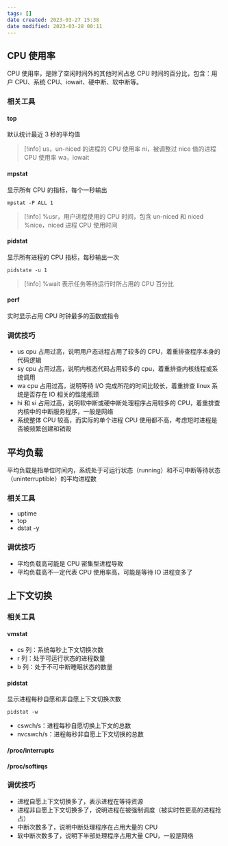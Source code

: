 ```yaml
---
tags: []
date created: 2023-03-27 15:38
date modified: 2023-03-28 00:11
---
```


## CPU 使用率

CPU 使用率，是除了空闲时间外的其他时间占总 CPU 时间的百分比，包含：用户 CPU、系统 CPU、iowait、硬中断、软中断等。

### 相关工具

#### top

默认统计最近 3 秒的平均值
>[!info]
>us，un-niced 的进程的 CPU 使用率
>ni，被调整过 nice 值的进程 CPU 使用率
>wa，iowait

#### mpstat

显示所有 CPU 的指标，每个一秒输出
```shell
mpstat -P ALL 1
```
>[!info]
>%usr，用户进程使用的 CPU 时间，包含 un-niced 和 niced
>%nice，niced 进程 CPU 使用时间

#### pidstat

显示所有进程的 CPU 指标，每秒输出一次
```shell
pidstate -u 1
```
>[!info]
>%wait 表示任务等待运行时所占用的 CPU 百分比

#### perf

实时显示占用 CPU 时钟最多的函数或指令

### 调优技巧

- us cpu 占用过高，说明用户态进程占用了较多的 CPU，着重排查程序本身的代码逻辑
- sy cpu 占用过高，说明内核态代码占用较多的 cpu，着重排查内核线程或系统调用
- wa cpu 占用过高，说明等待 I/O 完成所花的时间比较长，着重排查 linux 系统是否存在 IO 相关的性能瓶颈
- hi 和 si 占用过高，说明软中断或硬中断处理程序占用较多的 CPU，着重排查内核中的中断服务程序，一般是网络
- 系统整体 CPU 较高，而实际的单个进程 CPU 使用都不高，考虑短时进程是否被频繁创建和销毁

## 平均负载

平均负载是指单位时间内，系统处于可运行状态（running）和不可中断等待状态（uninterruptible）的平均进程数

### 相关工具

- uptime
- top
- dstat -y

### 调优技巧

- 平均负载高可能是 CPU 密集型进程导致
- 平均负载高不一定代表 CPU 使用率高，可能是等待 IO 进程变多了

## 上下文切换

### 相关工具

#### vmstat

- cs 列：系统每秒上下文切换次数
- r 列：处于可运行状态的进程数量
- b 列：处于不可中断睡眠状态的数量

#### pidstat

显示进程每秒自愿和非自愿上下文切换次数
```shell
pidstat -w
```
- cswch/s：进程每秒自愿切换上下文的总数
- nvcswch/s：进程每秒非自愿上下文切换的总数

#### /proc/interrupts

#### /proc/softirqs

### 调优技巧

- 进程自愿上下文切换多了，表示进程在等待资源
- 进程非自愿上下文切换多了，说明进程在被强制调度（被实时性更高的进程抢占）
- 中断次数多了，说明中断处理程序在占用大量的 CPU
- 软中断次数多了，说明下半部处理程序占用大量 CPU，一般是网络

